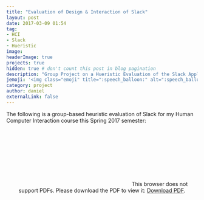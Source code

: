 ```yaml
---
title: "Evaluation of Design & Interaction of Slack"
layout: post
date: 2017-03-09 01:54
tag: 
- HCI
- Slack
- Hueristic
image: 
headerImage: true
projects: true
hidden: true # don't count this post in blog pagination
description: "Group Project on a Hueristic Evaluation of the Slack Application"
jemoji: '<img class="emoji" title=":speech_balloon:" alt=":speech_balloon:" src="https://assets.github.com/images/icons/emoji/unicode/1f4ac.png" height="20" width="20" align="absmiddle">'
category: project
author: daniel
externalLink: false
---
```


The following is a group-based heuristic evaluation of Slack for my Human Computer Interaction course this Spring 2017 semester:



<center>
<object data="/assets/projects/EvaluationofSlack.pdf" type="application/pdf" width="600px" height="600px">
    <embed src="/assets/projects/EvaluationofSlack.pdf">
        This browser does not support PDFs. Please download the PDF to view it: <a href="/assets/projects/EvaluationofSlack.pdf">Download PDF</a>.</p>
    </embed>
</object>
</center>
